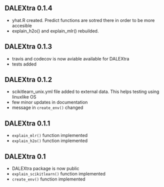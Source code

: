 DALEXtra 0.1.4
----------------------------------------------------------------
* yhat.R created. Predict functions are sotred there in order to be more accesible
* explain_h2o() and explain_mlr() rebuilded. 

DALEXtra 0.1.3
----------------------------------------------------------------
* travis and codecov is now aviable available for DALEXtra
* tests added

DALEXtra 0.1.2
----------------------------------------------------------------
* scikitlearn_unix.yml file added to external data. This helps testing using linuxlike OS
* few minor updates in documentation
* message in `create_env()` changed

DALEXtra 0.1.1
----------------------------------------------------------------
* `explain_mlr()` function implemented
* `explain_h2o()` function implemented

DALEXtra 0.1
----------------------------------------------------------------
* DALEXtra package is now public
* `explain_scikitlearn()` function implemented
* `create_env()` function implemented

